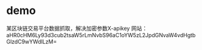 # demo
某区块链交易平台数据抓取，解决加密参数X-apikey
网站：aHR0cHM6Ly93d3cub2tsaW5rLmNvbS96aC1oYW5zL2JpdGNvaW4vdHgtbGlzdC9wYWdlLzM=

